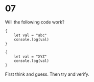 # 07

Will the following code work?

    {
        let val = "abc"
        console.log(val)
    }

    {
        let val = "XYZ"
        console.log(val)
    }

First think and guess. Then try and verify.


